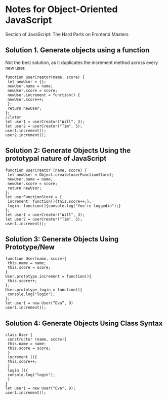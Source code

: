 # Notes for Object-Oriented JavaScript

Section of JavaScript: The Hard Parts on Frontend Masters

## Solution 1. Generate objects using a function

Not the best solution, as it duplicates the increment method across every new user.

```   
function userCreator(name, score) {
 let newUser = {};
 newUser.name = name;
 newUser.score = score;
 newUser.increment = function() {
 newUser.score++;
 };
 return newUser;
};
//later
let user1 = userCreator("Will", 3);
let user2 = userCreator("Tim", 5);
user1.increment();
user2.increment();

```

## Solution 2: Generate Objects Using the prototypal nature of JavaScript

```
function userCreator (name, score) {
 let newUser = Object.create(userFunctionStore);
 newUser.name = name;
 newUser.score = score;
 return newUser;
};
let userFunctionStore = {
 increment: function(){this.score++;},
 login: function(){console.log("You're loggedin");}
};
let user1 = userCreator("Will", 3);
let user2 = userCreator("Tim", 5);
user1.increment();
```

## Solution 3: Generate Objects Using Prototype/New

```
function User(name, score){
 this.name = name;
 this.score = score;
}
User.prototype.increment = function(){
 this.score++;
};
User.prototype.login = function(){
 console.log("login");
};
let user1 = new User(“Eva”, 9)
user1.increment();
```

## Solution 4: Generate Objects Using Class Syntax

```
class User {
 constructor (name, score){
 this.name = name;
 this.score = score;
 }
 increment (){
 this.score++;
 }
 login (){
 console.log("login");
 }
}
let user1 = new User("Eva", 9);
user1.increment(); 
```